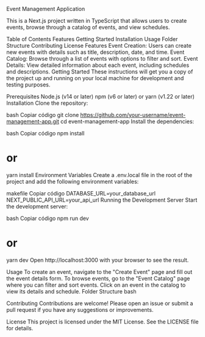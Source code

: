 Event Management Application

This is a Next.js project written in TypeScript that allows users to create events, browse through a catalog of events, and view schedules.

Table of Contents
Features
Getting Started
Installation
Usage
Folder Structure
Contributing
License
Features
Event Creation: Users can create new events with details such as title, description, date, and time.
Event Catalog: Browse through a list of events with options to filter and sort.
Event Details: View detailed information about each event, including schedules and descriptions.
Getting Started
These instructions will get you a copy of the project up and running on your local machine for development and testing purposes.

Prerequisites
Node.js (v14 or later)
npm (v6 or later) or yarn (v1.22 or later)
Installation
Clone the repository:

bash
Copiar código
git clone https://github.com/your-username/event-management-app.git
cd event-management-app
Install the dependencies:

bash
Copiar código
npm install
# or
yarn install
Environment Variables
Create a .env.local file in the root of the project and add the following environment variables:

makefile
Copiar código
DATABASE_URL=your_database_url
NEXT_PUBLIC_API_URL=your_api_url
Running the Development Server
Start the development server:

bash
Copiar código
npm run dev
# or
yarn dev
Open http://localhost:3000 with your browser to see the result.

Usage
To create an event, navigate to the "Create Event" page and fill out the event details form.
To browse events, go to the "Event Catalog" page where you can filter and sort events.
Click on an event in the catalog to view its details and schedule.
Folder Structure
bash

Contributing
Contributions are welcome! Please open an issue or submit a pull request if you have any suggestions or improvements.

License
This project is licensed under the MIT License. See the LICENSE file for details.
